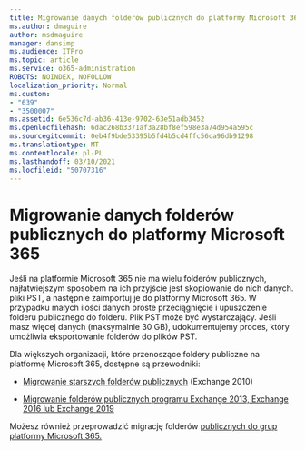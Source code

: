 ```yaml
---
title: Migrowanie danych folderów publicznych do platformy Microsoft 365
ms.author: dmaguire
author: msdmaguire
manager: dansimp
ms.audience: ITPro
ms.topic: article
ms.service: o365-administration
ROBOTS: NOINDEX, NOFOLLOW
localization_priority: Normal
ms.custom:
- "639"
- "3500007"
ms.assetid: 6e536c7d-ab36-413e-9702-63e51adb3452
ms.openlocfilehash: 6dac268b3371af3a28bf8ef598e3a74d954a595c
ms.sourcegitcommit: 0eb4f9bde53395b5fd4b5cd4ffc56ca96db91298
ms.translationtype: MT
ms.contentlocale: pl-PL
ms.lasthandoff: 03/10/2021
ms.locfileid: "50707316"
---
```

# <a name="migrate-public-folder-data-to-microsoft-365"></a>Migrowanie danych folderów publicznych do platformy Microsoft 365

Jeśli na platformie Microsoft 365 nie ma wielu folderów publicznych, najłatwiejszym sposobem na ich przyjście jest skopiowanie do nich danych. pliki PST, a następnie zaimportuj je do platformy Microsoft 365. W przypadku małych ilości danych proste przeciągnięcie i upuszczenie folderu publicznego do folderu. Plik PST może być wystarczający. Jeśli masz więcej danych (maksymalnie 30 GB), [](https://technet.microsoft.com/library/dn874017%28v=exchg.150%29.aspx) udokumentujemy proces, który umożliwia eksportowanie folderów do plików PST.
  
Dla większych organizacji, które przenoszące foldery publiczne na platformę Microsoft 365, dostępne są przewodniki:
  
- [Migrowanie starszych folderów publicznych](https://docs.microsoft.com/exchange/collaboration-exo/public-folders/batch-migration-of-legacy-public-folders) (Exchange 2010)

- [Migrowanie folderów publicznych programu Exchange 2013, Exchange 2016 lub Exchange 2019](https://docs.microsoft.com/Exchange/collaboration/public-folders/migrate-to-exchange-online)

Możesz również przeprowadzić migrację folderów [publicznych do grup platformy Microsoft 365.](https://docs.microsoft.com/exchange/collaboration-exo/public-folders/migrate-your-public-folders-to-microsoft-365-groups)
  